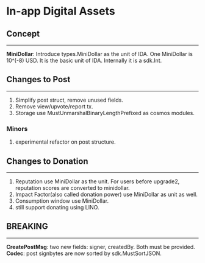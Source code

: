 # In-app Digital Assets

## Concept
---
**MiniDollar**: Introduce types.MiniDollar as the unit of IDA. One MiniDollar is 10^(-8) USD. 
It is the basic unit of IDA. Internally it is a sdk.Int.

## Changes to Post
---

1. Simplify post struct, remove unused fields.
2. Remove view/upvote/report tx.
3. Storage use MustUnmarshalBinaryLengthPrefixed as cosmos modules.

### Minors

1. experimental refactor on post structure.

## Changes to Donation
---

1. Reputation use MiniDollar as the unit. For users before upgrade2,
   reputation scores are converted to minidollar.
2. Impact Factor(also called donation power) use MiniDollar as unit as well.
3. Consumption window use MiniDollar.
4. still support donating using LINO.

## BREAKING
---

**CreatePostMsg**: two new fields: signer, createdBy. Both must be provided.
**Codec**: post signbytes are now sorted by sdk.MustSortJSON.
